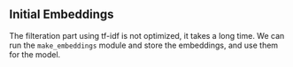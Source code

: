 ## Initial Embeddings

The filteration part using tf-idf is not optimized, it takes a long time. We can run the `make_embeddings` module and store the embeddings, and use them for the model.